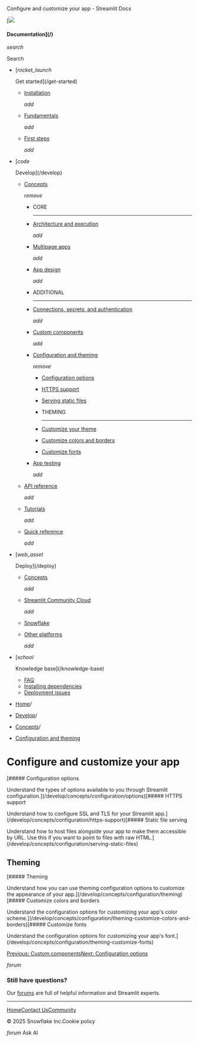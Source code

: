 ﻿Configure and customize your app - Streamlit Docs

[![](/logo.svg)

#### Documentation](/)

*search*

Search

* [*rocket\_launch*

  Get started](/get-started)
  + [Installation](/get-started/installation)

    *add*
  + [Fundamentals](/get-started/fundamentals)

    *add*
  + [First steps](/get-started/tutorials)

    *add*
* [*code*

  Develop](/develop)
  + [Concepts](/develop/concepts)

    *remove*

    - CORE

      ---
    - [Architecture and execution](/develop/concepts/architecture)

      *add*
    - [Multipage apps](/develop/concepts/multipage-apps)

      *add*
    - [App design](/develop/concepts/design)

      *add*
    - ADDITIONAL

      ---
    - [Connections, secrets, and authentication](/develop/concepts/connections)

      *add*
    - [Custom components](/develop/concepts/custom-components)

      *add*
    - [Configuration and theming](/develop/concepts/configuration)

      *remove*

      * [Configuration options](/develop/concepts/configuration/options)
      * [HTTPS support](/develop/concepts/configuration/https-support)
      * [Serving static files](/develop/concepts/configuration/serving-static-files)
      * THEMING

        ---
      * [Customize your theme](/develop/concepts/configuration/theming)
      * [Customize colors and borders](/develop/concepts/configuration/theming-customize-colors-and-borders)
      * [Customize fonts](/develop/concepts/configuration/theming-customize-fonts)
    - [App testing](/develop/concepts/app-testing)

      *add*
  + [API reference](/develop/api-reference)

    *add*
  + [Tutorials](/develop/tutorials)

    *add*
  + [Quick reference](/develop/quick-reference)

    *add*
* [*web\_asset*

  Deploy](/deploy)
  + [Concepts](/deploy/concepts)

    *add*
  + [Streamlit Community Cloud](/deploy/streamlit-community-cloud)

    *add*
  + [Snowflake](/deploy/snowflake)
  + [Other platforms](/deploy/tutorials)

    *add*
* [*school*

  Knowledge base](/knowledge-base)
  + [FAQ](/knowledge-base/using-streamlit)
  + [Installing dependencies](/knowledge-base/dependencies)
  + [Deployment issues](/knowledge-base/deploy)

* [Home](/)/
* [Develop](/develop)/
* [Concepts](/develop/concepts)/
* [Configuration and theming](/develop/concepts/configuration)

Configure and customize your app
================================

[##### Configuration options

Understand the types of options available to you through Streamlit configuration.](/develop/concepts/configuration/options)[##### HTTPS support

Understand how to configure SSL and TLS for your Streamlit app.](/develop/concepts/configuration/https-support)[##### Static file serving

Understand how to host files alongside your app to make them accessible by URL. Use this if you want to point to files with raw HTML.](/develop/concepts/configuration/serving-static-files)

Theming
-------

[##### Theming

Understand how you can use theming configuration options to customize the appearance of your app.](/develop/concepts/configuration/theming)[##### Customize colors and borders

Understand the configuration options for customizing your app's color scheme.](/develop/concepts/configuration/theming-customize-colors-and-borders)[##### Customize fonts

Understand the configuration options for customizing your app's font.](/develop/concepts/configuration/theming-customize-fonts)

[Previous: Custom components](/develop/concepts/custom-components)[Next: Configuration options](/develop/concepts/configuration/options)

*forum*

### Still have questions?

Our [forums](https://discuss.streamlit.io) are full of helpful information and Streamlit experts.

---

[Home](/)[Contact Us](mailto:hello@streamlit.io?subject=Contact%20from%20documentation%20)[Community](https://discuss.streamlit.io)

© 2025 Snowflake Inc.Cookie policy

*forum* Ask AI

